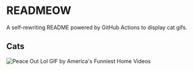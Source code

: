 # READMEOW

A self-rewriting README powered by GitHub Actions to display cat gifs.

## Cats

![Peace Out Lol GIF by America's Funniest Home Videos](https://media4.giphy.com/media/l4KibK3JwaVo0CjDO/200.gif?cid=9acd02dac4o8x4ru5q6dpsdrkrrxvn6okfaxqxvym68ux41z&ep=v1_gifs_search&rid=200.gif&ct=g)
